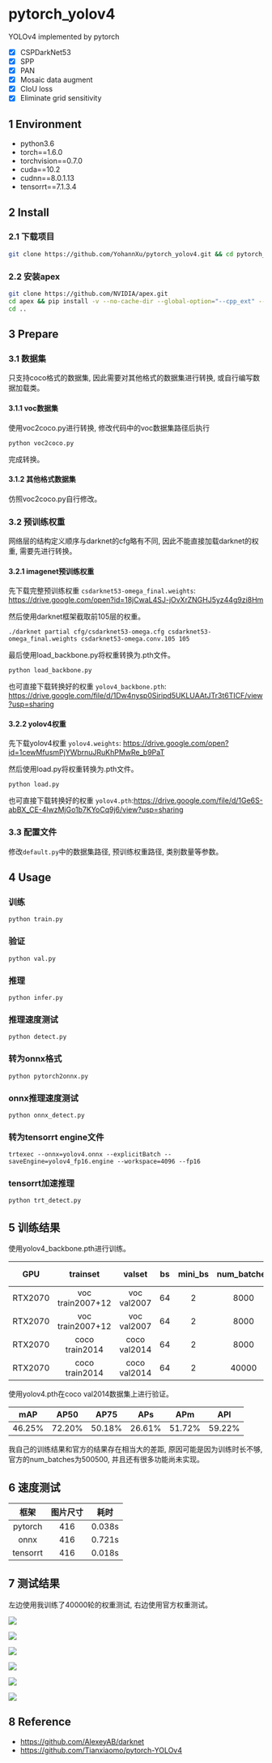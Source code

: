# pytorch_yolov4

YOLOv4 implemented by pytorch

- [x] CSPDarkNet53
- [x] SPP
- [x] PAN
- [x] Mosaic data augment
- [x] CIoU loss
- [x] Eliminate grid sensitivity

## 1 Environment

- python3.6
- torch==1.6.0
- torchvision==0.7.0
- cuda==10.2
- cudnn==8.0.1.13
- tensorrt==7.1.3.4

## 2 Install

### 2.1 下载项目
```bash
git clone https://github.com/YohannXu/pytorch_yolov4.git && cd pytorch_yolov4
```

### 2.2 安装apex
```bash
git clone https://github.com/NVIDIA/apex.git
cd apex && pip install -v --no-cache-dir --global-option="--cpp_ext" --global-option="--cuda_ext" ./
cd ..
```

## 3 Prepare

### 3.1 数据集

只支持coco格式的数据集, 因此需要对其他格式的数据集进行转换, 或自行编写数据加载类。

#### 3.1.1 voc数据集

使用voc2coco.py进行转换, 修改代码中的voc数据集路径后执行
```
python voc2coco.py
```
完成转换。

#### 3.1.2 其他格式数据集

仿照voc2coco.py自行修改。

### 3.2 预训练权重

网络层的结构定义顺序与darknet的cfg略有不同, 因此不能直接加载darknet的权重, 需要先进行转换。

#### 3.2.1 imagenet预训练权重

先下载完整预训练权重 ```csdarknet53-omega_final.weights```: https://drive.google.com/open?id=18jCwaL4SJ-jOvXrZNGHJ5yz44g9zi8Hm

然后使用darknet框架截取前105层的权重。
```
./darknet partial cfg/csdarknet53-omega.cfg csdarknet53-omega_final.weights csdarknet53-omega.conv.105 105
```

最后使用load_backbone.py将权重转换为.pth文件。
```
python load_backbone.py
```

也可直接下载转换好的权重 ```yolov4_backbone.pth```: https://drive.google.com/file/d/1Dw4nysp0Siripd5UKLUAAtJTr3t6TICF/view?usp=sharing


#### 3.2.2 yolov4权重

先下载yolov4权重 ```yolov4.weights```: https://drive.google.com/open?id=1cewMfusmPjYWbrnuJRuKhPMwRe_b9PaT

然后使用load.py将权重转换为.pth文件。
```
python load.py
```

也可直接下载转换好的权重 ```yolov4.pth```:https://drive.google.com/file/d/1Ge6S-abBX_CE-4lwzMjGo1b7KYoCq9j6/view?usp=sharing

### 3.3 配置文件

修改```default.py```中的数据集路径, 预训练权重路径, 类别数量等参数。

## 4 Usage

### 训练
```
python train.py
```

### 验证
```
python val.py
```

### 推理
```
python infer.py
```

### 推理速度测试
```
python detect.py
```

### 转为onnx格式
```
python pytorch2onnx.py
```

### onnx推理速度测试
```
python onnx_detect.py
```

### 转为tensorrt engine文件
```
trtexec --onnx=yolov4.onnx --explicitBatch --saveEngine=yolov4_fp16.engine --workspace=4096 --fp16
```

### tensorrt加速推理
```
python trt_detect.py
```

## 5 训练结果

使用yolov4_backbone.pth进行训练。

|   GPU   |     trainset     |       valset      |  bs  | mini_bs | num_batches | data augment |  mAP   |  AP50  |
| :-----: | :--------------: | :---------------: | :--: | :-----: | :---------: | :----------: | :----: | :----: |
| RTX2070 | voc train2007+12 |    voc val2007    |  64  |    2    |     8000    |      OFF     | 15.37% | 40.19% |
| RTX2070 | voc train2007+12 |    voc val2007    |  64  |    2    |     8000    |      ON      | 17.42% | 43.14% |
| RTX2070 | coco train2014   |    coco val2014   |  64  |    2    |     8000    |      ON      | 8.37%  | 24.02% |
| RTX2070 | coco train2014   |    coco val2014   |  64  |    2    |    40000    |      ON      | 16.53% | 39.67% |

使用yolov4.pth在coco val2014数据集上进行验证。

|  mAP   |  AP50  |  AP75  |  APs   |  APm   |  APl   |
| :----: | :----: | :----: | :----: | :----: | :----: |
| 46.25% | 72.20% | 50.18% | 26.61% | 51.72% | 59.22% |

我自己的训练结果和官方的结果存在相当大的差距, 原因可能是因为训练时长不够, 官方的num_batches为500500, 并且还有很多功能尚未实现。


## 6 速度测试

|   框架   | 图片尺寸 |  耗时  |
| :------: | :------: | :----: |
| pytorch  |   416    | 0.038s |
|   onnx   |   416    | 0.721s |
| tensorrt |   416    | 0.018s |

## 7 测试结果

左边使用我训练了40000轮的权重测试, 右边使用官方权重测试。

![](imgs/1.jpg)

![](imgs/2.jpg)

![](imgs/3.jpg)

![](imgs/4.jpg)

![](imgs/5.jpg)

![](imgs/6.jpg)

## 8 Reference

- https://github.com/AlexeyAB/darknet
- https://github.com/Tianxiaomo/pytorch-YOLOv4
